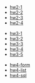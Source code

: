- [hw2-1](https://leegeonhee37.github.io/homework2-1.html)
- [hw2-2](https://leegeonhee37.github.io/homework2-2.html)
- [hw2-3](https://leegeonhee37.github.io/homework2-3.html)
- [hw2-4](https://leegeonhee37.github.io/homework2-4.html)
<br><br>
- [hw3-1](https://leegeonhee37.github.io/hw3-1.jpg)
- [hw3-2](https://leegeonhee37.github.io/hw3-2.jpg)
- [hw3-3](https://leegeonhee37.github.io/hw3-3.jpg)
- [hw3-4](https://leegeonhee37.github.io/hw3-4.jpg)
- [hw3-5](https://leegeonhee37.github.io/hw3-5.jpg)
<br><br>
- [hw4-form](https://leegeonhee37.github.io/hw4-ticket_form.txt)
- [hw4-list](https://leegeonhee37.github.io/hw4-ticket_list.php)
- [hw4-sql](https://leegeonhee37.github.io/hw4-ticketdb.sql)
